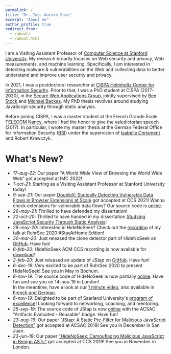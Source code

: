 ```yaml
---
permalink: /
title: "Dr.-Ing. Aurore Fass"
excerpt: "About me"
author_profile: true
redirect_from: 
  - /about/
  - /about.html
---
```


I am a Visiting Assistant Professor of [Computer Science at Stanford University](https://cs.stanford.edu).
My research broadly focuses on Web security and privacy, Web measurements, and machine learning. Specifically, I am interested in detecting malware & vulnerabilities on the Web and collecting data to better understand and improve user security and privacy.

In 2021, I was a postdoctoral researcher at [CISPA Helmholtz Center for Information Security](https://cispa.saarland).
Prior to that, I was a PhD student at CISPA (2017-2020), in the [Secure Web Applications Group](https://swag.cispa.saarland), jointly supervised by [Ben Stock](https://swag.cispa.saarland/people/benstock.html) and [Michael Backes](https://cispa.de/en/people/backes). My PhD thesis revolves around studying JavaScript security through static analysis.

Before joining CISPA, I was a master student at the French Grande Ecole [TELECOM Nancy](https://telecomnancy.univ-lorraine.fr/en), where I had the honor to give the valedictorian speech (2017). In particular, I wrote my master thesis at the German Federal Office for Information Security ([BSI](https://www.bsi.bund.de/EN/)) under the supervision of [Isabelle Chrisment](https://members.loria.fr/IChrisment/) and Robert Krawczyk.


What's New?
======
- _17-aug-22_: Our paper "A World Wide View of Browsing the World Wide Web" got accepted at IMC 2022!
- _1-oct-21_: Starting as a Visiting Assistant Professor at Stanford University today!
- _9-sep-21_: Our paper [DoubleX: Statically Detecting Vulnerable Data Flows in Browser Extensions at Scale](https://swag.cispa.saarland/papers/fass2021doublex.pdf) got accepted at CCS 2021! Wanna check extensions for vulnerable data flows? Our source code is [online](https://github.com/Aurore54F/DoubleX).
- _26-may-21_: Thrilled to have defended my dissertation!
- _22-oct-20_: Thrilled to have handed in my dissertation [Studying JavaScript Security Through Static Analysis](https://publikationen.sulb.uni-saarland.de/bitstream/20.500.11880/31484/1/Thesis-final_Fass.pdf)!
- _28-may-20_: Interested in HideNoSeek? Check out the [recording](https://www.youtube.com/watch?v=hhyXRRdjbls) of my talk at RuhrSec 2020 #StayAtHome Edition!
- _30-mar-20_: Just released the clone detector part of HideNoSeek on [GitHub](https://github.com/Aurore54F/HideNoSeek). Have fun!
- _6-feb-20_: HideNoSeek ACM CCS recording is now available for [download](https://dl.acm.org/action/downloadSupplement?doi=10.1145%2F3319535.3345656&file=p1899-fass.webm&download=true)!
- _2-feb-20_: Just released an update of JStap on [GitHub](https://github.com/Aurore54F/JStap). Have fun!
- _6-dec-19_:  Very excited to be part of RuhrSec 2020 to present HideNoSeek! See you in May in Bochum.
- _8-nov-19_: The source code of HideNoSeek is now partially  [online](https://github.com/Aurore54F/HideNoSeek). Have fun and see you on 14-nov-19 in London!  
In the meantime, have a look at our [1 minute video](https://twitter.com/CISPA/status/1192702039605858304), also available in [French and German](https://www.instagram.com/p/B4kX7FdIrsp/).
- _6-nov-19_: Delighted to be part of Saarland University's [program of excellence](http://exzellenz.uni-saarland.de/)! Looking forward to networking, coaching, and mentoring.
- _25-sep-19_: The source code of JStap is now [online](https://github.com/Aurore54F/JStap) with the ACSAC "Artifacts Evaluated – Reusable" badge. Have fun!
- _23-aug-19_: Our paper ["JStap: A Static Pre-Filter for Malicious JavaScript Detection"](https://swag.cispa.saarland/papers/fass2019jstap.pdf) got accepted at ACSAC 2019! See you in December in San Juan.
- _23-jun-19_: Our paper ["HideNoSeek: Camouflaging Malicious JavaScript in Benign ASTs"](https://swag.cispa.saarland/papers/fass2019hidenoseek.pdf) got accepted at CCS 2019! See you in November in London.
